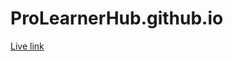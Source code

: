 # ProLearnerHub.github.io
<a href="[http://example.com/](https://prolearnerhub.github.io)" target="_blank">Live link</a>

